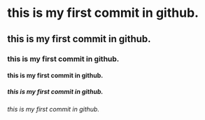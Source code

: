 # this is my first commit in github.
## this is my first commit in github.
### this is my first commit in github.
#### this is my first commit in github.
##### this is my first commit in github.
###### this is my first commit in github.

